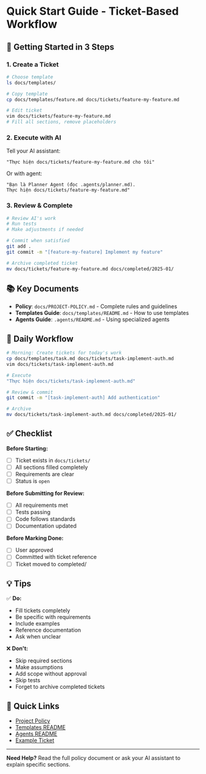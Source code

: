 # Quick Start Guide - Ticket-Based Workflow

## 🚀 Getting Started in 3 Steps

### 1. Create a Ticket

```bash
# Choose template
ls docs/templates/

# Copy template
cp docs/templates/feature.md docs/tickets/feature-my-feature.md

# Edit ticket
vim docs/tickets/feature-my-feature.md
# Fill all sections, remove placeholders
```

### 2. Execute with AI

Tell your AI assistant:

```
"Thực hiện docs/tickets/feature-my-feature.md cho tôi"
```

Or with agent:

```
"Bạn là Planner Agent (đọc .agents/planner.md).
Thực hiện docs/tickets/feature-my-feature.md"
```

### 3. Review & Complete

```bash
# Review AI's work
# Run tests
# Make adjustments if needed

# Commit when satisfied
git add .
git commit -m "[feature-my-feature] Implement my feature"

# Archive completed ticket
mv docs/tickets/feature-my-feature.md docs/completed/2025-01/
```

## 📚 Key Documents

- **Policy**: `docs/PROJECT-POLICY.md` - Complete rules and guidelines
- **Templates Guide**: `docs/templates/README.md` - How to use templates
- **Agents Guide**: `.agents/README.md` - Using specialized agents

## 🎯 Daily Workflow

```bash
# Morning: Create tickets for today's work
cp docs/templates/task.md docs/tickets/task-implement-auth.md
vim docs/tickets/task-implement-auth.md

# Execute
"Thực hiện docs/tickets/task-implement-auth.md"

# Review & commit
git commit -m "[task-implement-auth] Add authentication"

# Archive
mv docs/tickets/task-implement-auth.md docs/completed/2025-01/
```

## ✅ Checklist

**Before Starting:**
- [ ] Ticket exists in `docs/tickets/`
- [ ] All sections filled completely
- [ ] Requirements are clear
- [ ] Status is `open`

**Before Submitting for Review:**
- [ ] All requirements met
- [ ] Tests passing
- [ ] Code follows standards
- [ ] Documentation updated

**Before Marking Done:**
- [ ] User approved
- [ ] Committed with ticket reference
- [ ] Ticket moved to completed/

## 💡 Tips

✅ **Do:**
- Fill tickets completely
- Be specific with requirements
- Include examples
- Reference documentation
- Ask when unclear

❌ **Don't:**
- Skip required sections
- Make assumptions
- Add scope without approval
- Skip tests
- Forget to archive completed tickets

## 🔗 Quick Links

- [Project Policy](PROJECT-POLICY.md)
- [Templates README](templates/README.md)
- [Agents README](../.agents/README.md)
- [Example Ticket](tickets/example-feature-dark-mode.md)

---

**Need Help?** Read the full policy document or ask your AI assistant to explain specific sections.
